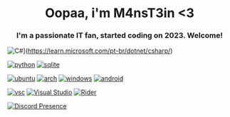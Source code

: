 <h1 align="center">Oopaa, i'm M4nsT3in <3</h1>
<h3 align="center">I'm a passionate IT fan, started coding on 2023. Welcome!</h3>

![C#](https://img.shields.io/badge/c%23-%23239120.svg?style=for-the-badge&logo=csharp&logoColor=white)](https://learn.microsoft.com/pt-br/dotnet/csharp/)

[![python](https://img.shields.io/badge/Python-3776AB?style=for-the-badge&logo=python&logoColor=white)](https://www.python.org/)
[![sqlite](https://img.shields.io/badge/SQLite-07405E?style=for-the-badge&logo=sqlite&logoColor=white)](https://www.sqlite.org/)

[![ubuntu](https://img.shields.io/badge/Ubuntu-E95420?style=for-the-badge&logo=ubuntu&logoColor=white)](https://ubuntu.com/)
[![arch](https://img.shields.io/badge/Arch%20Linux-1793D1?logo=arch-linux&logoColor=fff&style=for-the-badge)](https://archlinux.org/)
[![windows](https://img.shields.io/badge/Windows-0078D6?style=for-the-badge&logo=windows&logoColor=white)](https://www.microsoft.com/pt-br/windows/)
[![android](https://img.shields.io/badge/Android-3DDC84?style=for-the-badge&logo=android&logoColor=white)](https://www.android.com/intl/pt_br/)

[![vsc](https://img.shields.io/badge/Visual_Studio_Code-0078D4?style=for-the-badge&logo=visual%20studio%20code&logoColor=white)](https://code.visualstudio.com/)
[![Visual Studio](https://img.shields.io/badge/Visual%20Studio-5C2D91.svg?style=for-the-badge&logo=visual-studio&logoColor=white)](https://visualstudio.microsoft.com/)
[![Rider](https://img.shields.io/badge/Rider-000000.svg?style=for-the-badge&logo=Rider&logoColor=white&color=black&labelColor=crimson)](https://www.jetbrains.com/pt-br/rider/)

[![Discord Presence](https://lanyard.cnrad.dev/api/418824536570593280)](https://discord.com/users/418824536570593280)

